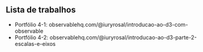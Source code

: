 ## Lista de trabalhos
- Portfólio 4-1: observablehq.com/@iuryrosal/introducao-ao-d3-com-observable
- Portfólio 4-2: observablehq.com/@iuryrosal/introducao-ao-d3-parte-2-escalas-e-eixos


